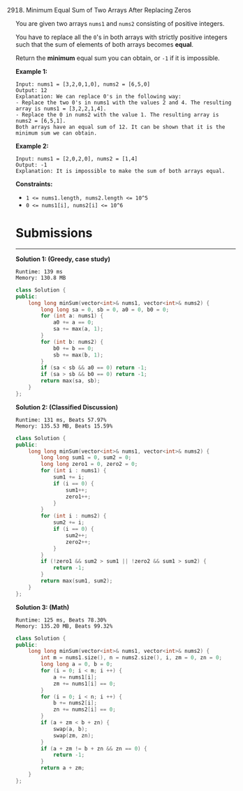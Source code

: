2918. Minimum Equal Sum of Two Arrays After Replacing Zeros

You are given two arrays `nums1` and `nums2` consisting of positive integers.

You have to replace all the `0`'s in both arrays with strictly positive integers such that the sum of elements of both arrays becomes **equal**.

Return the **minimum** equal sum you can obtain, or `-1` if it is impossible.

 

**Example 1:**
```
Input: nums1 = [3,2,0,1,0], nums2 = [6,5,0]
Output: 12
Explanation: We can replace 0's in the following way:
- Replace the two 0's in nums1 with the values 2 and 4. The resulting array is nums1 = [3,2,2,1,4].
- Replace the 0 in nums2 with the value 1. The resulting array is nums2 = [6,5,1].
Both arrays have an equal sum of 12. It can be shown that it is the minimum sum we can obtain.
```

**Example 2:**
```
Input: nums1 = [2,0,2,0], nums2 = [1,4]
Output: -1
Explanation: It is impossible to make the sum of both arrays equal.
```

**Constraints:**

* `1 <= nums1.length, nums2.length <= 10^5`
* `0 <= nums1[i], nums2[i] <= 10^6`

# Submissions
---
**Solution 1: (Greedy, case study)**
```
Runtime: 139 ms
Memory: 130.8 MB
```
```c++
class Solution {
public:
    long long minSum(vector<int>& nums1, vector<int>& nums2) {
        long long sa = 0, sb = 0, a0 = 0, b0 = 0;
        for (int a: nums1) {
            a0 += a == 0;
            sa += max(a, 1);
        }
        for (int b: nums2) {
            b0 += b == 0;
            sb += max(b, 1);
        }
        if (sa < sb && a0 == 0) return -1;
        if (sa > sb && b0 == 0) return -1;
        return max(sa, sb);
    }
};
```

**Solution 2: (Classified Discussion)**
```
Runtime: 131 ms, Beats 57.97%
Memory: 135.53 MB, Beats 15.59%
```
```c++
class Solution {
public:
    long long minSum(vector<int>& nums1, vector<int>& nums2) {
        long long sum1 = 0, sum2 = 0;
        long long zero1 = 0, zero2 = 0;
        for (int i : nums1) {
            sum1 += i;
            if (i == 0) {
                sum1++;
                zero1++;
            }
        }
        for (int i : nums2) {
            sum2 += i;
            if (i == 0) {
                sum2++;
                zero2++;
            }
        }
        if (!zero1 && sum2 > sum1 || !zero2 && sum1 > sum2) {
            return -1;
        }
        return max(sum1, sum2);
    }
};
```

**Solution 3: (Math)**
```
Runtime: 125 ms, Beats 78.30%
Memory: 135.20 MB, Beats 99.32%
```
```c++
class Solution {
public:
    long long minSum(vector<int>& nums1, vector<int>& nums2) {
        int m = nums1.size(), n = nums2.size(), i, zm = 0, zn = 0;
        long long a = 0, b = 0;
        for (i = 0; i < m; i ++) {
            a += nums1[i];
            zm += nums1[i] == 0;
        }
        for (i = 0; i < n; i ++) {
            b += nums2[i];
            zn += nums2[i] == 0;
        }
        if (a + zm < b + zn) {
            swap(a, b);
            swap(zm, zn);
        }
        if (a + zm != b + zn && zn == 0) {
            return -1;
        } 
        return a + zm;
    }
};
```
